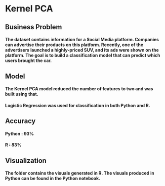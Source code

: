 # Kernel PCA

## Business Problem
#### The dataset contains information for a Social Media platform. Companies can advertise their products on this platform. Recently, one of the advertisers launched a highly-priced SUV, and its ads were shown on the platform. The goal is to build a classification model that can predict which users brought the car.

## Model
#### The Kernel PCA model reduced the number of features to two and was built using that.
#### Logistic Regression was used for classification in both Python and R.

## Accuracy
#### Python : 93%
#### R : 83%

## Visualization
#### The folder contains the visuals generated in R. The visuals produced in Python can be found in the Python notebook.
